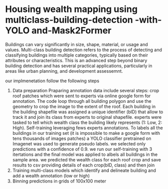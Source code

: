 # Housing wealth mapping using multiclass-building-detection -with-YOLO and-Mask2Former

Buildings can vary significantly in size, shape, material, or usage and values.
Multi-class building detection refers to the process of detecting and classifying buildings into multiple categories, typically based on their attributes or characteristics. 
This is an advanced step beyond binary building detection and has several practical applications, particularly in areas like urban planning, and development assessemnt.

our implmenetation follow the following steps 

1. Data preparation
   Praparing annotation data include several steps:
   crop roof patches which were sent to experts via online google form for annotation.
   The code loop through all building polygon and use the geometry to crop the image to the extent of the roof.
   Each building in the building shapefile was assigned a unique identifier (bID) that allow to track it and join its class from experts to original shapefile. 
   experts were tasked to tell which wealth class the building likely represents (1: Low, 2: High). 
   Self-training leveraging fews experts annotations. To labels all the buildings in our training set
   (it is impossible to make a google form with tens thousands of images patches) a YOLO classifier pretrained on Imagenet was used to generate pseudo labels.
   we selected only predictions with a confidence of 0.9. we run our self-training with 3 itertations and the final model was applied to albels all buildings in the sample area. we predicted the wealth class for each roof crop and save results to csv providing details of each crop(bID, class) and then join
4. Training multi-class models which identify and delineate building and add a wealth annotation (low or high)
5. Binning predictions in grids of 100x100 meter

